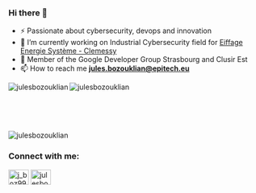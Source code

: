 ### Hi there 👋 

- ⚡ Passionate about cybersecurity, devops and innovation
- 🔭 I’m currently working on Industrial Cybersecurity field for <a href="https://www.clemessy.com/industries-du-futur/cybersecurite-des-systemes-industriels">Eiffage Energie Système - Clemessy</a>
- 🌱 Member of the Google Developer Group Strasbourg and Clusir Est
- 📫 How to reach me **jules.bozouklian@epitech.eu**

<p><img align="left" src="https://github-readme-stats.vercel.app/api?username=julesbozouklian&&count_private=true&show_icons=true&theme=tokyonight" alt="julesbozouklian" /></p>

<p><img align="center" src="https://github-readme-stats.vercel.app/api/top-langs/?username=julesbozouklian&&count_private=true&theme=tokyonight" alt="julesbozouklian" /></p>

<br/><br/><br/>
<p align="left"> <img src="https://komarev.com/ghpvc/?username=julesbozouklian&label=Profile%20views&color=0e75b6&style=flat" alt="julesbozouklian" /> </p>

<h3 align="left">Connect with me:</h3>
<p align="left">
<a href="https://twitter.com/j_boz99" target="blank"><img align="center" src="https://raw.githubusercontent.com/rahuldkjain/github-profile-readme-generator/master/src/images/icons/Social/twitter.svg" alt="j_boz99" height="30" width="40" /></a>
<a href="https://linkedin.com/in/julesbozouklian" target="blank"><img align="center" src="https://raw.githubusercontent.com/rahuldkjain/github-profile-readme-generator/master/src/images/icons/Social/linked-in-alt.svg" alt="julesbozouklian" height="30" width="40" /></a>
</p>

